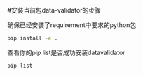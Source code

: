 #安装当前包data-validator的步骤

确保已经安装了requirement中要求的python包

```bash
pip install -e .
```

查看你的pip list是否成功安装datavalidator

```bash
pip list
```

